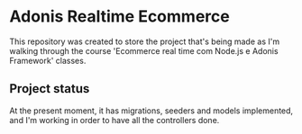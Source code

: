 # Adonis Realtime Ecommerce

This repository was created to store the project that's being made as I'm walking through the course 'Ecommerce real time com Node.js e Adonis Framework' classes.

## Project status

At the present moment, it has migrations, seeders and models implemented, and I'm working in order to have all the controllers done.
